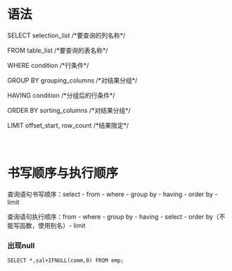 # 语法

SELECT selection\_list /\*要查询的列名称\*/

 FROM table\_list /\*要查询的表名称\*/

 WHERE condition /\*行条件\*/

 GROUP BY grouping\_columns /\*对结果分组\*/

 HAVING condition /\*分组后的行条件\*/

 ORDER BY sorting\_columns /\*对结果分组\*/

 LIMIT offset\_start, row\_count /\*结果限定\*/

 

# 书写顺序与执行顺序

查询语句书写顺序：select - from - where - group by - having - order by - limit

查询语句执行顺序：from - where - group by - having - select - order by（不能写函数，使用别名）- limit

### 出现null

```Mysql
SELECT *,sal+IFNULL(comm,0) FROM emp;
```



